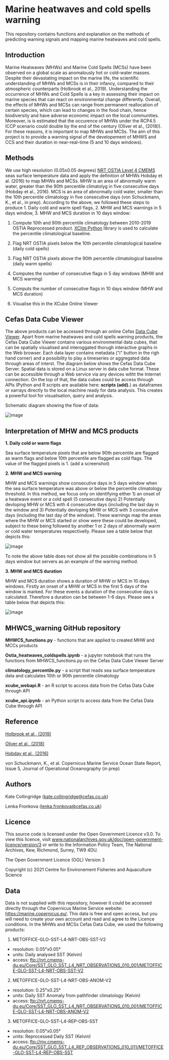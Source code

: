 # Marine heatwaves and cold spells warning
This repository contains functions and explanation on the methods of predicting warning signals and mapping marine heatwaves and cold spells. 

## Introduction

Marine Heatwaves (MHWs) and Marine Cold Spells (MCSs) have been observed on a global scale as anomalously hot or cold-water masses. Despite their devastating impact on the marine life, the scientific understanding of MHWs and MCSs is in their infancy, compared to their atmospheric counterparts (Holbrook et al., 2019). Understanding the occurrence of MHWs and Cold Spells is a key in assessing their impact on marine species that can react on environmental change differently. Overall, the effects of MHWs and MCSs can range from permanent reallocation of certain species, which can lead to changes in the food chain, hence biodiversity and have adverse economic impact on the local communities. Moreover, is is estimated that the occurence of MHWs under the RCP4.5 ICCP scenario could double by the end of the century (Oliver et al., (2018)). For these reasons, it is important to map MHWs and MCSs. The aim of this project is to provide a warning signal of the developement of MHWS and CCS and their duration in near-real-time (5 and 10 days windows).


## Methods
We use high resolution (0.05x0.05 degrees) [NRT OSTIA Level 4 CMEMS](https://resources.marine.copernicus.eu/?option=com_csw&view=details&product_id=SST_GLO_SST_L4_NRT_OBSERVATIONS_010_001) seas surface temperature data and apply the definition of MHWs Hobday et al. (2016) to map MHWs and MCSs.  MHW is an area of abnormally warm water, greater than the 90th percentile climatolyg in five consecutive days (Hobday et al., 2016). MCS is an area of abnormally cold water, smaller than the 10th percentile climatology in five consecutive days (von Schuckmann, K., et al., in prep). According to the above, we followed these steps to produce 1. Daily cold and warm spell flags, 2. MHW and MCS warnings in 5 days window, 3. MHW and MCS duration in 10 days window:

1. Compute 10th and 90th percentile climatology between 2010-2019 OSTIA Reprocessed product. [XClim Python](https://xclim.readthedocs.io/en/stable/api.html) library is used to calculate the percentile climatological baseline.  

2. Flag NRT OSTIA pixels below the 10th percentile climatological baseline (daily cold spells)

3. Flag NRT OSTIA pixels above the 90th percentile climatological baseline (daily warm spells)

4. Computes the number of consecutive flags in 5 day windows (MHW and MCS warning)

6. Computs the number of consecutive flags in 10 days window  (MHW and MCS duration)

7. Visualise this in the XCube Online Viewer



## Cefas Data Cube Viewer 

The above products can be accessed through an online Cefas [Data Cube Viewer](https://eutro-cube.cefas.co.uk/). Apart from marine heatwaves and cold spells warning products, the Cefas Data Cube Viewer contains various environmental data cubes, that can be spatially visualised and interoggated thorugh interactive graphs in the Web browser. Each data layer contains metadata ("i" button in the righ hand corner) and a possibility to play a timeseries or aggregated data through areas of interst. The diagram below shows the Cefas Data Cube Server. Spatial data is stored on a Linux server in data cube format. These can be accessible through a Web service via any devices witht the Internet connection. On the top of that, the data cubes could be access through APIs (Python and R scripts are available here: **scripts (add).**) as dataframes or xarrays directly to the local machine ready for data analysis. This creates a powerful tool for visualisation, query and analysis.


Schematic diagram showing the flow of data:

![image](https://user-images.githubusercontent.com/23084713/112495901-36d01600-8d7c-11eb-9d5c-0f1a9d4f19c3.png)

## Interpretation of MHW and MCS products

**1. Daily cold or warm flags**

Sea surface temperature pixels that are below 90th percentile are flagged as warm flags and below 10th percentile are flagged as cold flags. The value of the flagged pixels is 1. (add a screenshot)

**2. MHW and MCS warning**

MHW and MCS warnings show consecutive days in 5 days window when the sea surface temperature was above or below the percentile climatology threshold. In this method, we focus only on identifying either 1) an onset of a heatwave event or a cold spell (5 consecutive days) 2) Potentially devloping MHW or MCS with 4 consecutive days (including the last day in the window and 3) Potentially devloping MHW or MCS with 3 consecutive days (including the last day of the window). These warnings map the areas where the MHW or MCS started or show were these could be developed, subject to these being followed by another 1 or 2 days of abnormally warm or cold water temperatures respectivelly. Please see a table below that depicts this:

![image](https://user-images.githubusercontent.com/23084713/112399472-2d07cd80-8cfe-11eb-9735-6d27a82b46a2.png)

To note the above table does not show all the possible combinations in 5 days window but servers as an example of the warning method.


**3. MHW and MCS duration**

MHW and MCS duration shows a duration of MHW or MCS in 10 days windows. Firstly an onset of a MHW or MCS in the first 5 days of the window is marked. For these events a duration of the consecutive days is calculated. Therefore a duration can be between 1-6 days. Please see a table below that depicts this:

![image](https://user-images.githubusercontent.com/23084713/112398558-63dce400-8cfc-11eb-8678-9a999192239b.png)


## MHWCS_warning GitHub repository 

**MHWCS_functions.py** - functions that are applied to created MHW and MCCs products 

**Ostia_heatwaves_coldspells.ipynb** - a jupyter notebook that runs the functions from MHWCS_functions.py on the Cefas Data Cube Viewer Server

**climatology_percentile.py** - a script that reads sea surface temperature data and calculates 10th or 90th percentile climatology

**xcube_webapi.R** - an R script to access data from the Cefas Data Cube through API

**xcube_api.ipynb** - an Python script to access data from the Cefas Data Cube through API


## Reference

[Holbrook et al., (2019)](https://www.nature.com/articles/s41467-019-10206-z)

[Oliver et al., (2018)](https://pubmed.ncbi.nlm.nih.gov/29636482/)

[Hobday et al., (2016)](https://www.sciencedirect.com/science/article/pii/S0079661116000057)

von Schuckmann, K., et al. Copernicus Marine Service Ocean State Report, Issue 5, Journal of Operational Oceanography (in prep) 

## Authors
Kate Collingridge (kate.collingridge@cefas.co.uk)

Lenka Fronkova (lenka.fronkova@cefas.co.uk)

## Licence

This source code is licensed under the Open Government Licence v3.0. To view this licence, visit www.nationalarchives.gov.uk/doc/open-government-licence/version/3 or write to the Information Policy Team, The National Archives, Kew, Richmond, Surrey, TW9 4DU.

The Open Government Licence (OGL) Version 3

Copyright (c) 2021 Centre for Environement Fisheries and Aquaculture Science


## Data

Data is not supplied with this repository, however it could be accessed directly through the Copernicus Marine Service website: https://marine.copernicus.eu/. This data is free and open access, but you will need to create your own account and read and agree to the Licence conditions. In the MHWs and MCSs Cefas Data Cube, we used the following products:

1. METOFFICE-GLO-SST-L4-NRT-OBS-SST-V2

- resolution:	0.05°x0.05°	
- units: Daily analysed SST (Kelvin)	
- access: ftp://nrt.cmems-du.eu/Core/SST_GLO_SST_L4_NRT_OBSERVATIONS_010_001/METOFFICE-GLO-SST-L4-NRT-OBS-SST-V2

2. METOFFICE-GLO-SST-L4-NRT-OBS-ANOM-V2
- resolution:	0.25°x0.25°	
- units: Daily SST Anomaly from pathfinder climatology (Kelvin)	
- access: ftp://nrt.cmems-du.eu/Core/SST_GLO_SST_L4_NRT_OBSERVATIONS_010_001/METOFFICE-GLO-SST-L4-NRT-OBS-ANOM-V2


3. METOFFICE-GLO-SST-L4-REP-OBS-SST
- resolution:	0.05°x0.05°	
- units: Reprocessed Daily SST (Kelvin)	
- access: ftp://my.cmems-du.eu/Core/SST_GLO_SST_L4_REP_OBSERVATIONS_010_011/METOFFICE-GLO-SST-L4-REP-OBS-SST


 
